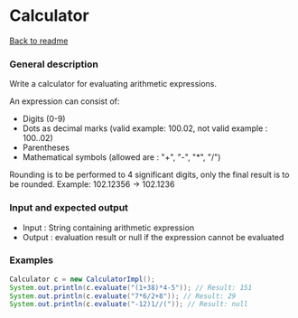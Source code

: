 # Calculator #

[Back to readme](/README.md)

### General description ###

<p>Write a calculator for evaluating arithmetic expressions.</p>
<p>An expression can consist of:

* Digits (0-9)
* Dots as decimal marks (valid example: 100.02, not valid example : 100..02)
* Parentheses
* Mathematical symbols (allowed are : "+", "-", "*", "/")
</p>
<p>Rounding is to be performed to 4 significant digits, only the final result is to be rounded.
Example: 102.12356 -> 102.1236</p>

### Input and expected output ###
* Input : String containing arithmetic expression
* Output : evaluation result or null if the expression cannot be evaluated 

### Examples ###
```java
Calculator c = new CalculatorImpl();
System.out.println(c.evaluate("(1+38)*4-5")); // Result: 151
System.out.println(c.evaluate("7*6/2+8")); // Result: 29
System.out.println(c.evaluate("-12)1//(")); // Result: null
```